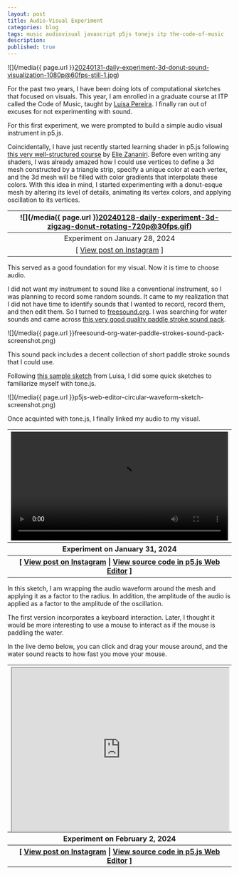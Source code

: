 ```yaml
---
layout: post
title: Audio-Visual Experiment
categories: blog
tags: music audiovisual javascript p5js tonejs itp the-code-of-music
description:
published: true
---
```


![](/media{{ page.url }}20240131-daily-experiment-3d-donut-sound-visualization-1080p@60fps-still-1.jpg)

For the past two years, I have been doing lots of computational sketches that focused on visuals. This year, I am enrolled in a graduate course at ITP called the Code of Music, taught by [Luisa Pereira](https://www.luisapereira.net). I finally ran out of excuses for not experimenting with sound.

<!--more-->

For this first experiment, we were prompted to build a simple audio visual instrument in p5.js.

Coincidentally, I have just recently started learning shader in p5.js following [this very well-structured course](https://shadertime.betamovement.net) by [Elie Zananiri](https://betamovement.net/about/). Before even writing any shaders, I was already amazed how I could use vertices to define a 3d mesh constructed by a triangle strip, specify a unique color at each vertex, and the 3d mesh will be filled with color gradients that interpolate these colors. With this idea in mind, I started experimenting with a donut-esque mesh by altering its level of details, animating its vertex colors, and applying oscillation to its vertices.

| ![](/media{{ page.url }}20240128-daily-experiment-3d-zigzag-donut-rotating-720p@30fps.gif) |
| :----------------------------------------------------------------------------------------: |
|                               Experiment on January 28, 2024                               |
|           [ [View post on Instagram](https://www.instagram.com/p/C2pSE1JONX2/) ]           |

This served as a good foundation for my visual. Now it is time to choose audio.

I did not want my instrument to sound like a conventional instrument, so I was planning to record some random sounds. It came to my realization that I did not have time to identify sounds that I wanted to record, record them, and then edit them. So I turned to [freesound.org](https://freesound.org). I was searching for water sounds and came across [this very good quality paddle stroke sound pack](https://freesound.org/people/EpicWizard/packs/17730/).

![](/media{{ page.url }}freesound-org-water-paddle-strokes-sound-pack-screenshot.png)

This sound pack includes a decent collection of short paddle stroke sounds that I could use.

Following [this sample sketch](https://editor.p5js.org/luisa/sketches/9Gqsaazs2) from Luisa, I did some quick sketches to familiarize myself with tone.js.

![](/media{{ page.url }}p5js-web-editor-circular-waveform-sketch-screenshot.png)

Once acquinted with tone.js, I finally linked my audio to my visual.

<table style="width: 100%;">
  <thead><tr><th>
    <video controls width="100%" preload="auto" loop>
      <source src="/media/{{ page.url }}20240131-daily-experiment-3d-donut-sound-visualization-1080p@60fps.mp4" type='video/mp4'>
    </video>
  </th></tr></thead>
  <tbody>
  <tr><th>
    Experiment on January 31, 2024
  </th></tr>
  <tr><th>
    [ <a href="https://www.instagram.com/p/C2y9Onbu5nV/">View post on Instagram</a> | <a href="https://editor.p5js.org/jackbdu/sketches/YIyVY4NZw">View source code in p5.js Web Editor</a> ]
  </th></tr>
  </tbody>
</table>

In this sketch, I am wrapping the audio waveform around the mesh and applying it as a factor to the radius. In addition, the amplitude of the audio is applied as a factor to the amplitude of the oscillation.

The first version incorporates a keyboard interaction. Later, I thought it would be more interesting to use a mouse to interact as if the mouse is paddling the water.

In the live demo below, you can click and drag your mouse around, and the water sound reacts to how fast you move your mouse.

<table style="width: 100%;">
  <thead><tr><th>
    <div style="width: 100%; padding-top: 75%; position: relative;">
      <iframe style="position: absolute; width: 100%; height: 100%; left: 0; top: 0;" src="https://editor.p5js.org/jackbdu/full/u6KVNRbiv"></iframe>
    </div>
  </th></tr></thead>
  <tbody>
  <tr><th>
    Experiment on February 2, 2024
  </th></tr>
  <tr><th>
    [ <a href="https://www.instagram.com/p/C224c1vJTG4/">View post on Instagram</a> | <a href="https://editor.p5js.org/jackbdu/sketches/u6KVNRbiv">View source code in p5.js Web Editor</a> ]
  </th></tr>
  </tbody>
</table>
